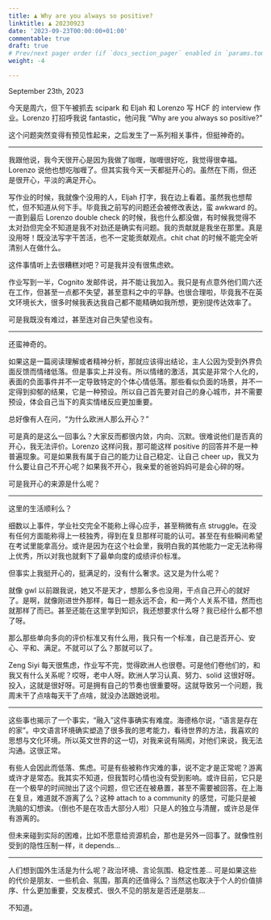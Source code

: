```yaml
---
title: ♟️ Why are you always so positive?
linktitle: ♟️ 20230923
date: '2023-09-23T00:00:00+01:00'
commentable: true
draft: true
# Prev/next pager order (if `docs_section_pager` enabled in `params.toml`)
weight: -4

---
```


September 23th, 2023

今天是周六，但下午被抓去 scipark 和 Eljah 和 Lorenzo 写 HCF 的 interview 作业。Lorenzo 打招呼我说 fantastic，他问我 “Why are you always so positive?” 

这个问题突然变得有预见性起来，之后发生了一系列相关事件，但挺神奇的。

---

我跟他说，我今天很开心是因为我做了咖喱，咖喱很好吃，我觉得很幸福。Lorenzo 说他也想吃咖喱了。但其实我今天一天都挺开心的。虽然在下雨，但还是很开心，平淡的满足开心。

写作业的时候，我就像个没用的人，Eljah 打字，我在边上看着。虽然我也想帮忙，但不知道从何下手。毕竟我之前写的问题还会被修改表达，蛮 awkward 的。一直到最后 Lorenzo double check 的时候，我也什么都没做，有时候我觉得不太对劲但完全不知道是我不对劲还是确实有问题。我的贡献就是我坐在那里。真是没用呀！既没法写字干苦活，也不一定能贡献观点。chit chat 的时候不能完全听清别人在做什么。

这件事情听上去很糟糕对吧？可是我并没有很焦虑欸。

作业写到一半，Cognito 发邮件说，并不能让我加入。我只是有点意外他们周六还在工作，但甚至一点都不失望，甚至意料之中的平静。也很合理啦，毕竟我不在英文环境长大，很多时候我表达我自己都不能精确如我所想，更别提传达效率了。

可是我既没有难过，甚至连对自己失望也没有。

---

还蛮神奇的。

如果这是一篇阅读理解或者精神分析，那就应该得出结论，主人公因为受到外界负面反馈而情绪低落。但是事实上并没有。所以情绪的激活，其实是非常个人化的，表面的负面事件并不一定导致特定的个体心情低落。那些看似负面的场景，并不一定得到抑郁的结果，它是一种预设。所以自己首先要对自己的身心城市，并不需要预设，体会自己当下的真实情绪反应更加重要。

总好像有人在问，“为什么欧洲人那么开心？”

可是真的是这么一回事么？大家反而都很内敛，内向、沉默。很难说他们是否真的开心，我无法评价。Lorenzo 这样问我，那可能这样 positive 的回答并不是一种普遍现象。可是如果我有属于自己的能力让自己稳定、让自己 cheer up，我又为什么要让自己不开心呢？如果我不开心，我亲爱的爸爸妈妈可是会心碎的呀。

可是我开心的来源是什么呢？

---

这里的生活顺利么？

细数以上事件，学业社交完全不能称上得心应手，甚至稍微有点 struggle。在没有任何方面能称得上一枝独秀，得到在复旦那样可能的认可。甚至在有些瞬间希望在考试里能拿高分。或许是因为在这个社会里，我明白我的其他能力一定无法称得上优秀，所以对我也就剩下了最单向度的成绩评价标准。

但事实上我挺开心的，挺满足的，没有什么奢求。这又是为什么呢？

就像 gwl 以前跟我说，她又不是天才，想那么多也没用，干点自己开心的就好了。是啊，就像刚进世外那样，每日一题永远不会，和一两个人关系不错，然而也就那样了而已。甚至还能在这里学到知识，我还想要求什么呀？我已经什么都不想了呀。

那么那些单向多向的评价标准又有什么用，我只有一个标准，自己是否开心、安心、平和、满足。不就可以了么？那就可以了。

Zeng Siyi 每天很焦虑，作业写不完，觉得欧洲人也很卷。可是他们卷他们的，和我又有什么关系呢？哎呀，老中人呀。欧洲人学习认真、努力、solid 这很好呀。投入，这就是很好呀。可是拥有自己的节奏也很重要呀。这就导致另一个问题，我周末干了点啥每天干了点啥，就没办法跟她说啦。

---

这些事也揭示了一个事实，“融入”这件事确实有难度。海德格尔说，“语言是存在的家”。中文语言环境确实塑造了很多我的思考能力，看待世界的方法，我喜欢的思想与文化环境。所以英文世界的这一切，对我来说有隔阂，对他们来说，我无法沟通。这很正常。

有些人会因此而低落、焦虑。可是有些被称作灾难的事，说不定才是正常呢？游离或许才是常态。我其实不知道，但我暂时心情也没有受到影响。或许目前，它只是在一个极早的时间抛出了这个问题，但它还在被悬置，甚至不需要被回答。在上海在复旦，难道就不游离了么？这种 attach to a community 的感觉，可能只是被洗脑的幻想诶。（倒也不是在攻击大部分人啦）只是人的独立与清醒，或许总是伴有游离的。

但未来碰到实际的困难，比如不愿意给资源机会，那也是另外一回事了。就像性别受到的隐性压制一样，it depends...

---

人们想到国外生活是为什么呢？政治环境、言论氛围、稳定性差... 可是如果这些的代价是朋友、一些机会、氛围，那真的还值得么？当然这也取决于个人的价值排序、什么更加重要，交友模式、很久不见的朋友是否还是朋友... 

不知道。

